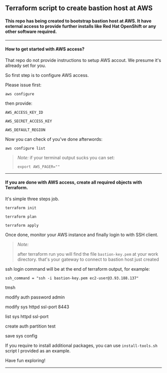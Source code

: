 ## Terraform script to create bastion host at AWS

#### This repo has being created to bootstrap bastion host at AWS. It have external access to provide further installs like Red Hat OpenShift or any other software required.

---

#### How to get started with AWS access?

That repo do not provide instructions to setup AWS accout. We presume it's allready set for you.

So first step is to configure AWS access.

Please issue first:

`aws configure`

then provide:

``AWS_ACCESS_KEY_ID``

``AWS_SECRET_ACCESS_KEY``

``AWS_DEFAULT_REGION``

Now you can check of you've done afterwords:

`aws configure list`

> *Note:*
> if your terminal output sucks you can set:
>
>  `export AWS_PAGER=""`

---

#### If you are done with AWS access, create all required objects with Terraform.

It's simple three steps job.

`terraform init`

`terraform plan`

`terraform apply`

Once done, monitor your AWS instance and finally login to with SSH client.

> *Note:*
>
> after terraform run you will find the file `bastion-key.pem` at your work directory.
> that's your gateway to connect to bastion host just created

ssh login command will be at the end of terraform output, for example:

`ssh_command = "ssh -i bastion-key.pem ec2-user@3.93.188.137"`

tmsh 

modify auth password admin

modify sys httpd ssl-port 8443

list sys httpd ssl-port

create auth partition test

save sys config


If you require to install additional packages, you can use `install-tools.sh` script I provided as an example.

Have fun exploring!

---